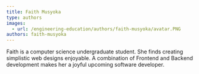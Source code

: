 ```yaml
---
title: Faith Musyoka
type: authors
images:
  - url: /engineering-education/authors/faith-musyoka/avatar.PNG
authors: faith-musyoka
---
```

Faith is a computer science undergraduate student. She finds creating simplistic web designs enjoyable. A combination of Frontend and Backend development makes her a joyful upcoming software developer.

